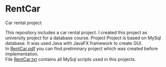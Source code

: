 # RentCar
Car rental project

This repository includes a car rental project. I created this project as university project for a database course.
Project Project is based on MySql database. It was used Java with JavaFX framework to create GUI.<br/>
In [RentCar.pdf](RentCar.pdf) you can find preliminary project which was created before implementation.<br/>
File [RentCar.txt](RentCar/RentCar.txt) contains all MySql scripts used in this projects.
